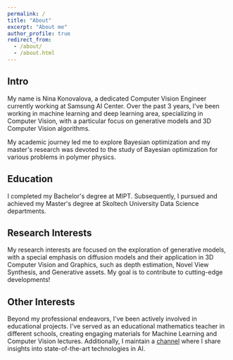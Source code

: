 ```yaml
---
permalink: /
title: "About"
excerpt: "About me"
author_profile: true
redirect_from: 
  - /about/
  - /about.html
---
```


## Intro
My name is Nina Konovalova, a dedicated Computer Vision Engineer currently working at Samsung AI Center. Over the past 3 years, I've been working in machine learning and deep learning area, specializing in Computer Vision, with a particular focus on generative models and 3D Computer Vision algorithms.

My academic journey led me to explore Bayesian optimization and my master's research was devoted to the study of Bayesian optimization for various problems in polymer physics.

## Education
I completed my Bachelor's degree at MIPT. Subsequently, I pursued and achieved my Master's degree at Skoltech University Data Science departments.

## Research Interests
My research interests are focused on the exploration of generative models, with a special emphasis on diffusion models and their application in 3D Computer Vision and Graphics, such as depth estimation, Novel View Synthesis, and Generative assets. My goal is to contribute to cutting-edge developments!

## Other Interests
Beyond my professional endeavors, I've been actively involved in educational projects. I've served as an educational mathematics teacher in different schools, creating engaging materials for Machine Learning and Computer Vision lectures. Additionally, I maintain a [channel](t.me/reading_ai/) where I share insights into state-of-the-art technologies in AI. 
